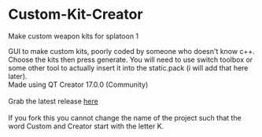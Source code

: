 # Custom-Kit-Creator
Make custom weapon kits for splatoon 1

GUI to make custom kits, poorly coded by someone who doesn't know c++. Choose the kits then press generate. You will need to use switch toolbox or some other tool to actually insert it into the static.pack (i will add that here later).
<br/>Made using QT Creator 17.0.0 (Community)
<br/>
<br/>Grab the latest release [here](https://github.com/A-Constipated-Cow/Custom-Kit-Creator/releases)
<br/>
<br/>
If you fork this you cannot change the name of the project such that the word Custom and Creator start with the letter K.
